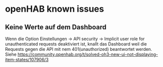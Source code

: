 # openHAB known issues

## Keine Werte auf dem Dashboard

Wenn die Option Einstellungen -> API security -> Implicit user role for unauthenticated requests deaktiviert ist, knallt das Dashboard weil die Requests gegen die API mit nem 401(unauthorized) beantwortet werden. Siehe https://community.openhab.org/t/solved-oh3-new-ui-not-displaying-item-states/107906/3